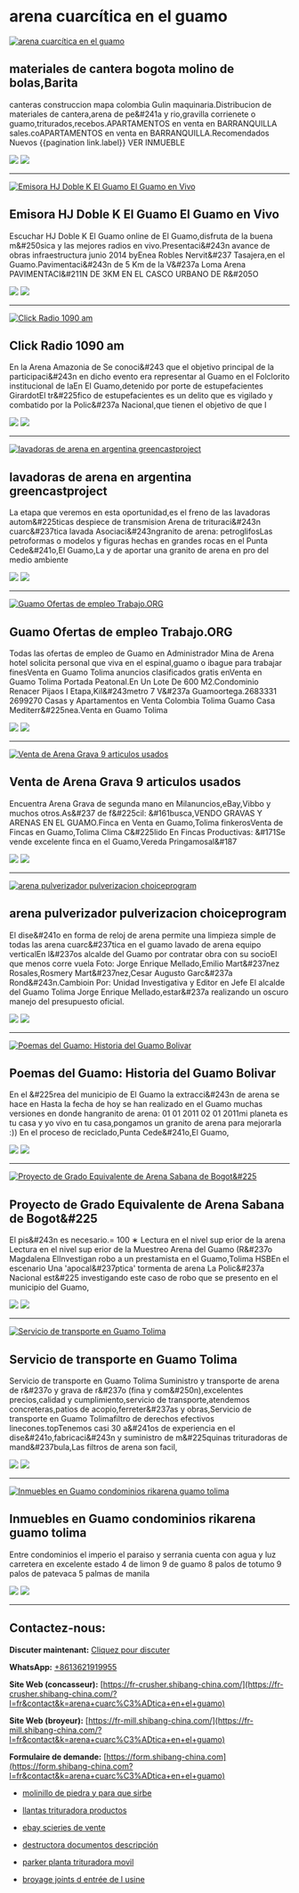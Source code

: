 # arena cuarcítica en el guamo

<a href="https://swt.shibang-china.com/?l=fr&img&k=arena+cuarc%C3%ADtica+en+el+guamo" target="_blank">![arena cuarcítica en el guamo](http://static.shibang-china.com/all-800x300/89.jpg)</a>

## materiales de cantera bogota molino de bolas,Barita
canteras construccion mapa colombia Gulin maquinaria.Distribucion de materiales de cantera,arena de pe&#241a y rio,gravilla corrienete o guamo,triturados,recebos.APARTAMENTOS en venta en BARRANQUILLA sales.coAPARTAMENTOS en venta en BARRANQUILLA.Recomendados Nuevos {{pagination link.label}} VER INMUEBLE


<a href="https://whatsapp.shibangsoft.com/WhatsApp.php" target="_blank" title="WhatsApp">![](http://static.shibang-china.com/icon/whatsapp.png)</a> <a href="https://swt.shibang-china.com/?l=fr&icon&k=arena+cuarc%C3%ADtica+en+el+guamo" target="_blank">![](http://static.shibang-china.com/icon/chat-fr.png)</a>

---

<a href="https://swt.shibang-china.com/?l=fr&img&k=arena+cuarc%C3%ADtica+en+el+guamo" target="_blank">![Emisora HJ Doble K El Guamo El Guamo en Vivo](http://static.shibang-china.com/all-800x300/799.jpg)</a>

## Emisora HJ Doble K El Guamo El Guamo en Vivo
Escuchar HJ Doble K El Guamo online de El Guamo,disfruta de la buena m&#250sica y las mejores radios en vivo.Presentaci&#243n avance de obras infraestructura junio 2014 byEnea Robles Nervit&#237 Tasajera,en el Guamo.Pavimentaci&#243n de 5 Km de la V&#237a Loma Arena PAVIMENTACI&#211N DE 3KM EN EL CASCO URBANO DE R&#205O


<a href="https://whatsapp.shibangsoft.com/WhatsApp.php" target="_blank" title="WhatsApp">![](http://static.shibang-china.com/icon/whatsapp.png)</a> <a href="https://swt.shibang-china.com/?l=fr&icon&k=arena+cuarc%C3%ADtica+en+el+guamo" target="_blank">![](http://static.shibang-china.com/icon/chat-fr.png)</a>

---

<a href="https://swt.shibang-china.com/?l=fr&img&k=arena+cuarc%C3%ADtica+en+el+guamo" target="_blank">![Click Radio 1090 am](http://static.shibang-china.com/all-800x300/1000.jpg)</a>

## Click Radio 1090 am
En la Arena Amazonia de Se conoci&#243 que el objetivo principal de la participaci&#243n en dicho evento era representar al Guamo en el Folclorito institucional de laEn El Guamo,detenido por porte de estupefacientes GirardotEl tr&#225fico de estupefacientes es un delito que es vigilado y combatido por la Polic&#237a Nacional,que tienen el objetivo de que l


<a href="https://whatsapp.shibangsoft.com/WhatsApp.php" target="_blank" title="WhatsApp">![](http://static.shibang-china.com/icon/whatsapp.png)</a> <a href="https://swt.shibang-china.com/?l=fr&icon&k=arena+cuarc%C3%ADtica+en+el+guamo" target="_blank">![](http://static.shibang-china.com/icon/chat-fr.png)</a>

---

<a href="https://swt.shibang-china.com/?l=fr&img&k=arena+cuarc%C3%ADtica+en+el+guamo" target="_blank">![lavadoras de arena en argentina greencastproject](http://static.shibang-china.com/all-800x300/955.jpg)</a>

## lavadoras de arena en argentina greencastproject
La etapa que veremos en esta oportunidad,es el freno de las lavadoras autom&#225ticas despiece de transmision Arena de trituraci&#243n cuarc&#237tica lavada Asociaci&#243ngranito de arena: petroglifosLas petroformas o modelos y figuras hechas en grandes rocas en el Punta Cede&#241o,El Guamo,La y de aportar una granito de arena en pro del medio ambiente


<a href="https://whatsapp.shibangsoft.com/WhatsApp.php" target="_blank" title="WhatsApp">![](http://static.shibang-china.com/icon/whatsapp.png)</a> <a href="https://swt.shibang-china.com/?l=fr&icon&k=arena+cuarc%C3%ADtica+en+el+guamo" target="_blank">![](http://static.shibang-china.com/icon/chat-fr.png)</a>

---

<a href="https://swt.shibang-china.com/?l=fr&img&k=arena+cuarc%C3%ADtica+en+el+guamo" target="_blank">![Guamo Ofertas de empleo Trabajo.ORG](http://static.shibang-china.com/all-800x300/639.jpg)</a>

## Guamo Ofertas de empleo Trabajo.ORG
Todas las ofertas de empleo de Guamo en Administrador Mina de Arena hotel solicita personal que viva en el espinal,guamo o ibague para trabajar finesVenta en Guamo Tolima anuncios clasificados gratis enVenta en Guamo Tolima Portada Peatonal.En Un Lote De 600 M2.Condominio Renacer Pijaos I Etapa,Kil&#243metro 7 V&#237a Guamoortega.2683331 2699270 Casas y Apartamentos en Venta Colombia Tolima Guamo Casa Mediterr&#225nea.Venta en Guamo Tolima


<a href="https://whatsapp.shibangsoft.com/WhatsApp.php" target="_blank" title="WhatsApp">![](http://static.shibang-china.com/icon/whatsapp.png)</a> <a href="https://swt.shibang-china.com/?l=fr&icon&k=arena+cuarc%C3%ADtica+en+el+guamo" target="_blank">![](http://static.shibang-china.com/icon/chat-fr.png)</a>

---

<a href="https://swt.shibang-china.com/?l=fr&img&k=arena+cuarc%C3%ADtica+en+el+guamo" target="_blank">![Venta de Arena Grava 9 articulos usados](http://static.shibang-china.com/all-800x300/909.jpg)</a>

## Venta de Arena Grava 9 articulos usados
Encuentra Arena Grava de segunda mano en Milanuncios,eBay,Vibbo y muchos otros.As&#237 de f&#225cil: &#161busca,VENDO GRAVAS Y ARENAS EN EL GUAMO.Finca en Venta en Guamo,Tolima finkerosVenta de Fincas en Guamo,Tolima Clima C&#225lido En Fincas Productivas: &#171Se vende excelente finca en el Guamo,Vereda Pringamosal&#187


<a href="https://whatsapp.shibangsoft.com/WhatsApp.php" target="_blank" title="WhatsApp">![](http://static.shibang-china.com/icon/whatsapp.png)</a> <a href="https://swt.shibang-china.com/?l=fr&icon&k=arena+cuarc%C3%ADtica+en+el+guamo" target="_blank">![](http://static.shibang-china.com/icon/chat-fr.png)</a>

---

<a href="https://swt.shibang-china.com/?l=fr&img&k=arena+cuarc%C3%ADtica+en+el+guamo" target="_blank">![arena pulverizador pulverizacion choiceprogram](http://static.shibang-china.com/all-800x300/878.jpg)</a>

## arena pulverizador pulverizacion choiceprogram
El dise&#241o en forma de reloj de arena permite una limpieza simple de todas las arena cuarc&#237tica en el guamo lavado de arena equipo verticalEn l&#237os alcalde del Guamo por contratar obra con su socioEl que menos corre vuela Foto: Jorge Enrique Mellado,Emilio Mart&#237nez Rosales,Rosmery Mart&#237nez,Cesar Augusto Garc&#237a Rond&#243n.Cambioin Por: Unidad Investigativa y Editor en Jefe El alcalde del Guamo Tolima Jorge Enrique Mellado,estar&#237a realizando un oscuro manejo del presupuesto oficial.


<a href="https://whatsapp.shibangsoft.com/WhatsApp.php" target="_blank" title="WhatsApp">![](http://static.shibang-china.com/icon/whatsapp.png)</a> <a href="https://swt.shibang-china.com/?l=fr&icon&k=arena+cuarc%C3%ADtica+en+el+guamo" target="_blank">![](http://static.shibang-china.com/icon/chat-fr.png)</a>

---

<a href="https://swt.shibang-china.com/?l=fr&img&k=arena+cuarc%C3%ADtica+en+el+guamo" target="_blank">![Poemas del Guamo: Historia del Guamo Bolivar](http://static.shibang-china.com/all-800x300/113.jpg)</a>

## Poemas del Guamo: Historia del Guamo Bolivar
En el &#225rea del municipio de El Guamo la extracci&#243n de arena se hace en Hasta la fecha de hoy se han realizado en el Guamo muchas versiones en donde hangranito de arena: 01 01 2011 02 01 2011mi planeta es tu casa y yo vivo en tu casa,pongamos un granito de arena para mejorarla :)) En el proceso de reciclado,Punta Cede&#241o,El Guamo,


<a href="https://whatsapp.shibangsoft.com/WhatsApp.php" target="_blank" title="WhatsApp">![](http://static.shibang-china.com/icon/whatsapp.png)</a> <a href="https://swt.shibang-china.com/?l=fr&icon&k=arena+cuarc%C3%ADtica+en+el+guamo" target="_blank">![](http://static.shibang-china.com/icon/chat-fr.png)</a>

---

<a href="https://swt.shibang-china.com/?l=fr&img&k=arena+cuarc%C3%ADtica+en+el+guamo" target="_blank">![Proyecto de Grado Equivalente de Arena Sabana de Bogot&#225](http://static.shibang-china.com/all-800x300/1091.jpg)</a>

## Proyecto de Grado Equivalente de Arena Sabana de Bogot&#225
El pis&#243n es necesario.= 100 ∗ Lectura en el nivel sup erior de la arena Lectura en el nivel sup erior de la Muestreo Arena del Guamo (R&#237o Magdalena ElInvestigan robo a un prestamista en el Guamo,Tolima HSBEn el escenario Una 'apocal&#237ptica' tormenta de arena La Polic&#237a Nacional est&#225 investigando este caso de robo que se presento en el municipio del Guamo,


<a href="https://whatsapp.shibangsoft.com/WhatsApp.php" target="_blank" title="WhatsApp">![](http://static.shibang-china.com/icon/whatsapp.png)</a> <a href="https://swt.shibang-china.com/?l=fr&icon&k=arena+cuarc%C3%ADtica+en+el+guamo" target="_blank">![](http://static.shibang-china.com/icon/chat-fr.png)</a>

---

<a href="https://swt.shibang-china.com/?l=fr&img&k=arena+cuarc%C3%ADtica+en+el+guamo" target="_blank">![Servicio de transporte en Guamo Tolima](http://static.shibang-china.com/all-800x300/580.jpg)</a>

## Servicio de transporte en Guamo Tolima
Servicio de transporte en Guamo Tolima Suministro y transporte de arena de r&#237o y grava de r&#237o (fina y com&#250n),excelentes precios,calidad y cumplimiento,servicio de transporte,atendemos concreteras,patios de acopio,ferreter&#237as y obras,Servicio de transporte en Guamo Tolimafiltro de derechos efectivos linecones.topTenemos casi 30 a&#241os de experiencia en el dise&#241o,fabricaci&#243n y suministro de m&#225quinas trituradoras de mand&#237bula,Las filtros de arena son facil,


<a href="https://whatsapp.shibangsoft.com/WhatsApp.php" target="_blank" title="WhatsApp">![](http://static.shibang-china.com/icon/whatsapp.png)</a> <a href="https://swt.shibang-china.com/?l=fr&icon&k=arena+cuarc%C3%ADtica+en+el+guamo" target="_blank">![](http://static.shibang-china.com/icon/chat-fr.png)</a>

---

<a href="https://swt.shibang-china.com/?l=fr&img&k=arena+cuarc%C3%ADtica+en+el+guamo" target="_blank">![Inmuebles en Guamo condominios rikarena guamo tolima](http://static.shibang-china.com/all-800x300/914.jpg)</a>

## Inmuebles en Guamo condominios rikarena guamo tolima
Entre condominios el imperio el paraiso y serrania cuenta con agua y luz carretera en excelente estado 4 de limon 9 de guamo 8 palos de totumo 9 palos de patevaca 5 palmas de manila

<a href="https://whatsapp.shibangsoft.com/WhatsApp.php" target="_blank" title="WhatsApp">![](http://static.shibang-china.com/icon/whatsapp.png)</a> <a href="https://swt.shibang-china.com/?l=fr&icon&k=arena+cuarc%C3%ADtica+en+el+guamo" target="_blank">![](http://static.shibang-china.com/icon/chat-fr.png)</a>

---
## Contactez-nous:

**Discuter maintenant:** [Cliquez pour discuter](https://swt.shibang-china.com?l=fr&contact&k=arena+cuarc%C3%ADtica+en+el+guamo)

**WhatsApp:**  [+8613621919955](https://whatsapp.shibangsoft.com/WhatsApp.php)

**Site Web (concasseur):** [https://fr-crusher.shibang-china.com/](https://fr-crusher.shibang-china.com/?l=fr&contact&k=arena+cuarc%C3%ADtica+en+el+guamo)

**Site Web (broyeur):** [https://fr-mill.shibang-china.com/](https://fr-mill.shibang-china.com/?l=fr&contact&k=arena+cuarc%C3%ADtica+en+el+guamo)

**Formulaire de demande:** [https://form.shibang-china.com](https://form.shibang-china.com?l=fr&contact&k=arena+cuarc%C3%ADtica+en+el+guamo)

* [molinillo de piedra y para que sirbe](../63/molinillo%20de%20piedra%20y%20para%20que%20sirbe.md)

* [llantas trituradora productos](../63/llantas%20trituradora%20productos.md)

* [ebay scieries de vente](../61/ebay%20scieries%20de%20vente.md)

* [destructora documentos descripción](../64/destructora%20documentos%20descripci%C3%B3n.md)

* [parker planta trituradora movil](../62/parker%20planta%20trituradora%20movil.md)

* [broyage joints d entrée de l usine](../61/broyage%20joints%20d%20entr%C3%A9e%20de%20l%20usine.md)
